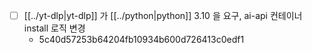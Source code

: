 - [ ] [[../yt-dlp|yt-dlp]] 가 [[../python|python]] 3.10 을 요구, ai-api 컨테이너 install 로직 변경
  + 5c40d57253b64204fb10934b600d726413c0edf1
